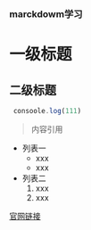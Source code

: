 ### marckdowm学习
# 一级标题
## 二级标题

``` js
 consoole.log(111)
```

>内容引用

+ 列表一
    + xxx
    - xxx
+ 列表二
    1. xxx
    2. xxx

[ 官网链接 ](http://www.baidu.com)